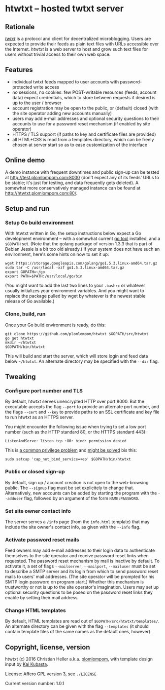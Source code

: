 # htwtxt – hosted twtxt server

## Rationale

[*twtxt*](https://github.com/buckket/twtxt) is a protocol and client for
decentralized microblogging. Users are expected to provide their feeds as plain
text files with URLs accessible over the Internet. *htwtxt* is a web server to
host and grow such text files for users without trivial access to their own web
space.

## Features

- individual twtxt feeds mapped to user accounts with password-protected write
  access
- no sessions, no cookies: few POST-writable resources (feeds, account data)
  expect credentials, which to store between requests if desired is up to the
  user / browser
- account registration may be open to the public, or (default) closed (with the
  site operator adding new accounts manually)
- users may add e-mail addresses and optional security questions to their
  accounts to use for a password reset mechanism (if enabled by site operator)
- HTTPS / TLS support (if paths to key and certificate files are provided)
- all HTML+CSS is read from a templates directory, which can be freely chosen at
  server start so as to ease customization of the interface
 
## Online demo

A demo instance with frequent downtimes and public sign-up can be tested at
<http://test.plomlompom.com:8000> (don't expect any of its feeds' URLs to be
stable; it's just for testing, and data frequently gets deleted). A somewhat
more conservatively managed instance can be found at
<http://htwtxt.plomlompom.com:80/>.

## Setup and run

### Setup Go build environment

With htwtxt written in Go, the setup instructions below expect a Go development
environment – with a somewhat current [go tool](https://golang.org/cmd/go/)
installed, and a `$GOPATH` set. (Note that the golang package of version 1.3.3
that is part of Debian Jessie is a bit too old already.) If your system does not
have such an environment, here's some hints on how to set it up:

    wget https://storage.googleapis.com/golang/go1.5.3.linux-amd64.tar.gz
    sudo tar -C /usr/local -xzf go1.5.3.linux-amd64.tar.gz
    export GOPATH=~/go
    export PATH=$PATH:/usr/local/go/bin

(You might want to add the last two lines to your `.bashrc` or whatever usually
initializes your environment variables. And you might want to replace the
package pulled by wget by whatever is the newest stable release of Go
available.)

### Clone, build, run

Once your Go build environment is ready, do this:

    git clone https://github.com/plomlompom/htwtxt $GOPATH/src/htwtxt
    go get htwtxt
    mkdir ~/htwtxt
    $GOPATH/bin/htwtxt

This will build and start the server, which will store login and feed data below
`~/htwtxt`. An alternate directory may be specified with the `--dir` flag.

## Tweaking

### Configure port number and TLS

By default, htwtxt serves unencrypted HTTP over port 8000. But the executable
accepts the flag `--port` to provide an alternate port number, and the flags
`--cert` and `--key` to provide paths to an SSL certificate and key file to run
htwtxt as an HTTPS server.

You might encounter the following issue when trying to set a low port number
(such as the HTTP standard 80, or the HTTPS standard 443):

    ListenAndServe: listen tcp :80: bind: permission denied

This is [a common privilege problem](http://stackoverflow.com/q/413807) and
[might be solved](http://stackoverflow.com/a/414258) bis this:

    sudo setcap 'cap_net_bind_service=+ep' $GOPATH/bin/htwtxt

### Public or closed sign-up

By default, sign up / account creation is not open to the web-browsing public.
The `--signup` flag must be set explicitely to change that. Alternatively, new
accounts can be added by starting the program with the `--adduser` flag,
followed by an argument of the form `NAME:PASSWORD`.

### Set site owner contact info

The server serves a `/info` page (from the `info.html` template) that may
include the site owner's contact info, as given with the `--info` flag.

### Activate password reset mails

Feed owners may add e-mail addresses to their login data to authenticate
themselves to the site operator and receive password reset links when requested.
The password reset mechanism by mail is inactive by default. To activate it, a
set of flags `--mailserver`, `--mailport`, `--mailuser` must be set to describe
a SMTP server and its login from which to send password reset mails to users'
mail addresses. (The site operator will be prompted for his SMTP login password
on program start.) Whether this mechanism is trustworthy or not is up to the
site operator's imagination. Users may set up optional security questions to be
posed on the password reset links they enable by setting their mail address.

### Change HTML templates

By default, HTML templates are read out of `$GOPATH/src/htwtxt/templates/`. An
alternate directory can be given with the flag `--templates` (it should contain
template files of the same names as the default ones, however).

## Copyright, license, version

htwtxt (c) 2016 Christian Heller a.k.a. [plomlompom](http://www.plomlompom.de),
with template design input by [Kai Kubasta](http://kaikubasta.de).

License: Affero GPL version 3, see `./LICENSE`

Current version number: 1.0.1
